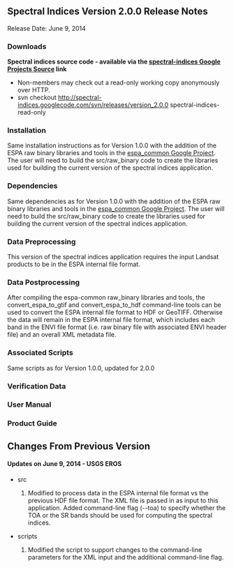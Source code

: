 ## Spectral Indices Version 2.0.0 Release Notes ##
Release Date: June 9, 2014

### Downloads ###

**Spectral indices source code - available via the [spectral-indices Google Projects Source](https://code.google.com/p/spectral-indices/source/checkout) link**

  * Non-members may check out a read-only working copy anonymously over HTTP.
  * svn checkout http://spectral-indices.googlecode.com/svn/releases/version_2.0.0 spectral-indices-read-only

### Installation ###
Same installation instructions as for Version 1.0.0 with the addition of the ESPA raw binary libraries and tools in the [espa\_common Google Project](https://code.google.com/p/espa-common/).  The user will need to build the src/raw\_binary code to create the libraries used for building the current version of the spectral indices application.

### Dependencies ###
Same dependencies as for Version 1.0.0 with the addition of the ESPA raw binary libraries and tools in the [espa\_common Google Project](https://code.google.com/p/espa-common/).  The user will need to build the src/raw\_binary code to create the libraries used for building the current version of the spectral indices application.

### Data Preprocessing ###
This version of the spectral indices application requires the input Landsat products to be in the ESPA internal file format.

### Data Postprocessing ###
After compiling the espa-common raw\_binary libraries and tools, the convert\_espa\_to\_gtif and convert\_espa\_to\_hdf command-line tools can be used to convert the ESPA internal file format to HDF or GeoTIFF.  Otherwise the data will remain in the ESPA internal file format, which includes each band in the ENVI file format (i.e. raw binary file with associated ENVI header file) and an overall XML metadata file.

### Associated Scripts ###
Same scripts as for Version 1.0.0, updated for 2.0.0

### Verification Data ###

### User Manual ###

### Product Guide ###


## Changes From Previous Version ##
#### Updates on June 9, 2014 - USGS EROS ####
  * src
    1. Modified to process data in the ESPA internal file format vs the previous HDF file format.  The XML file is passed in as input to this application.  Added command-line flag (--toa) to specify whether the TOA or the SR bands should be used for computing the spectral indices.

  * scripts
    1. Modified the script to support changes to the command-line parameters for the XML input and the additional command-line flag.